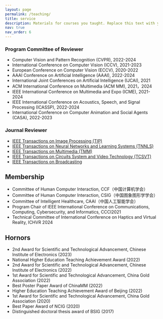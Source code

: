 ```yaml
---
layout: page
permalink: /teaching/
title: service
description: Materials for courses you taught. Replace this text with your description.
nav: true
nav_order: 6
---
```


### Program Committee of Reviewer

* Computer Vision and Pattern Recognition (CVPR), 2022-2024
* International Conference on Computer Vision (ICCV), 2021-2023
* European Conference on Computer Vision (ECCV), 2020-2022
* AAAI Conference on Artificial Intelligence (AAAI), 2022-2024
* International Joint Conferences on Artificial Intelligence (IJCAI), 2021
* ACM International Conference on Multimedia (ACM MM), 2021，2024
* IEEE International Conference on Multimedia and Expo (ICME), 2021-2024
* IEEE International Conference on Acoustics, Speech, and Signal Processing (ICASSP), 2022-2024
* International Conference on Computer Animation and Social Agents (CASA), 2022-2023

### Journal Reviewer

* [IEEE Transactions on Image Processing (TIP)](http://ieeexplore.ieee.org/xpl/RecentIssue.jsp?punumber=83)
* [IEEE Transactions on Neural Networks and Learning Systems (TNNLS)](http://ieeexplore.ieee.org/xpl/RecentIssue.jsp?punumber=5962385)
* [IEEE Transactions on Multimedia (TMM)](http://ieeexplore.ieee.org/xpl/RecentIssue.jsp?punumber=6046)
* [IEEE Transactions on Circuits System and Video Technology (TCSVT)](http://ieeexplore.ieee.org/xpl/RecentIssue.jsp?punumber=76)
* [IEEE Transactions on Broadcasting](https://ieeexplore.ieee.org/xpl/RecentIssue.jsp?punumber=11)

## Membership

* Committee of Human Computer Interaction, CCF（中国计算机学会）
* Committee of Human Computer Interaction, CSIG（中国图象图形学学会）
* Committee of Intelligent Healthcare, CAAI（中国人工智能学会）
* Program Chair of IEEE International Conference on Communications, Computing, Cybersecurity, and Informatics, CCCI2021
* Technical Committee of International Conference on Haptics and Virtual Reality, ICHVR 2024

## Hornors

* 2nd Award for Scientific and Technological Advancement, Chinese Institute of Electronics (2023)
* National Higher Education Teaching Achievement Award (2022)
* 2nd Award for Scientific and Technological Advancement, Chinese Institute of Electronics (2022)
* 1st Award for Scientific and Technological Advancement, China Gold Association (2022)
* Best Poster Paper Award of ChinaMM (2022)
* Higher Education Teaching Achievement Award of Beijing (2022)
* 1st Award for Scientific and Technological Advancement, China Gold Association (2020)
* Best Paper Award of NCIG (2020)
* Distinguished doctoral thesis award of BSIG (2017)